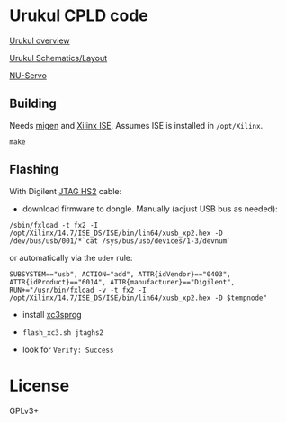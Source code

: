 # Urukul CPLD code

[Urukul overview](https://github.com/sinara-hw/Urukul/wiki)

[Urukul Schematics/Layout](https://github.com/sinara-hw/Urukul/releases)

[NU-Servo](https://github.com/m-labs/nu-servo)

## Building

Needs [migen](https://github.com/m-labs/migen) and [Xilinx ISE](https://www.xilinx.com/products/design-tools/ise-design-suite.html). Assumes ISE is installed in ``/opt/Xilinx``.

```
make
```

## Flashing

With Digilent [JTAG HS2](https://store.digilentinc.com/jtag-hs2-programming-cable/) cable:

  - download firmware to dongle. Manually (adjust USB bus as needed):
  ```
  /sbin/fxload -t fx2 -I /opt/Xilinx/14.7/ISE_DS/ISE/bin/lin64/xusb_xp2.hex -D /dev/bus/usb/001/*`cat /sys/bus/usb/devices/1-3/devnum`
  ```
  or automatically via the ``udev`` rule:
  ```
  SUBSYSTEM=="usb", ACTION="add", ATTR{idVendor}=="0403", ATTR{idProduct}=="6014", ATTR{manufacturer}=="Digilent", RUN+="/usr/bin/fxload -v -t fx2 -I /opt/Xilinx/14.7/ISE_DS/ISE/bin/lin64/xusb_xp2.hex -D $tempnode"
  ```

  - install [xc3sprog](http://xc3sprog.sourceforge.net/)

  - ``flash_xc3.sh jtaghs2``

  - look for ``Verify: Success``

# License

GPLv3+
